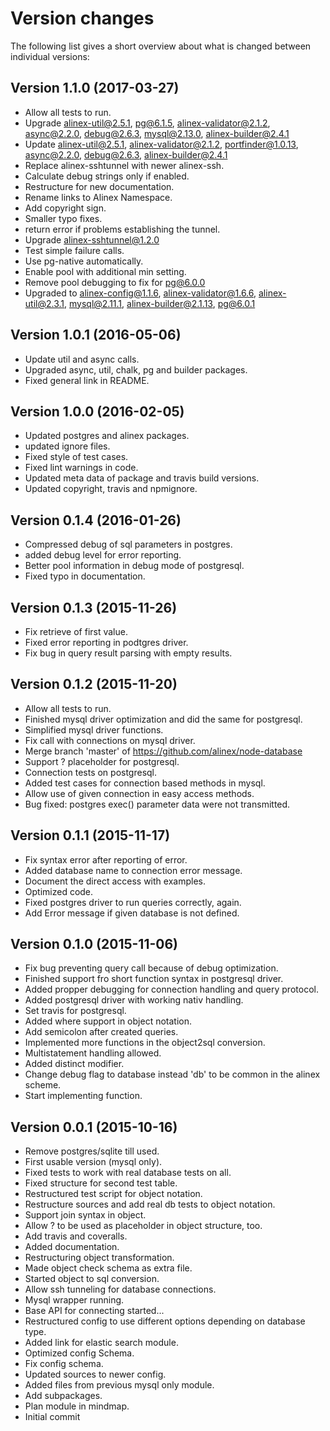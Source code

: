 Version changes
=================================================

The following list gives a short overview about what is changed between
individual versions:

Version 1.1.0 (2017-03-27)
-------------------------------------------------
- Allow all tests to run.
- Upgrade alinex-util@2.5.1, pg@6.1.5, alinex-validator@2.1.2, async@2.2.0, debug@2.6.3, mysql@2.13.0, alinex-builder@2.4.1
- Update alinex-util@2.5.1, alinex-validator@2.1.2, portfinder@1.0.13, async@2.2.0, debug@2.6.3, alinex-builder@2.4.1
- Replace alinex-sshtunnel with newer alinex-ssh.
- Calculate debug strings only if enabled.
- Restructure for new documentation.
- Rename links to Alinex Namespace.
- Add copyright sign.
- Smaller typo fixes.
- return error if problems establishing the tunnel.
- Upgrade alinex-sshtunnel@1.2.0
- Test simple failure calls.
- Use pg-native automatically.
- Enable pool with additional min setting.
- Remove pool debugging to fix for pg@6.0.0
- Upgraded to alinex-config@1.1.6, alinex-validator@1.6.6, alinex-util@2.3.1, mysql@2.11.1, alinex-builder@2.1.13, pg@6.0.1

Version 1.0.1 (2016-05-06)
-------------------------------------------------
- Update util and async calls.
- Upgraded async, util, chalk, pg and builder packages.
- Fixed general link in README.

Version 1.0.0 (2016-02-05)
-------------------------------------------------
- Updated postgres and alinex packages.
- updated ignore files.
- Fixed style of test cases.
- Fixed lint warnings in code.
- Updated meta data of package and travis build versions.
- Updated copyright, travis and npmignore.

Version 0.1.4 (2016-01-26)
-------------------------------------------------
- Compressed debug of sql parameters in postgres.
- added debug level for error reporting.
- Better pool information in debug mode of postgresql.
- Fixed typo in documentation.

Version 0.1.3 (2015-11-26)
-------------------------------------------------
- Fix retrieve of first value.
- Fixed error reporting in podtgres driver.
- Fix bug in query result parsing with empty results.

Version 0.1.2 (2015-11-20)
-------------------------------------------------
- Allow all tests to run.
- Finished mysql driver optimization and did the same for postgresql.
- Simplified mysql driver functions.
- Fix call with connections on mysql driver.
- Merge branch 'master' of https://github.com/alinex/node-database
- Support ? placeholder for postgresql.
- Connection tests on postgresql.
- Added test cases for connection based methods in mysql.
- Allow use of given connection in easy access methods.
- Bug fixed: postgres exec() parameter data were not transmitted.

Version 0.1.1 (2015-11-17)
-------------------------------------------------
- Fix syntax error after reporting of error.
- Added database name to connection error message.
- Document the direct access with examples.
- Optimized code.
- Fixed postgres driver to run queries correctly, again.
- Add Error message if given database is not defined.

Version 0.1.0 (2015-11-06)
-------------------------------------------------
- Fix bug preventing query call because of debug optimization.
- Finished support fro short function syntax in postgresql driver.
- Added propper debugging for connection handling and query protocol.
- Added postgresql driver with working nativ handling.
- Set travis for postgresql.
- Added where support in object notation.
- Add semicolon after created queries.
- Implemented more functions in the object2sql conversion.
- Multistatement handling allowed.
- Added distinct modifier.
- Change debug flag to database instead 'db' to be common in the alinex scheme.
- Start implementing function.

Version 0.0.1 (2015-10-16)
-------------------------------------------------
- Remove postgres/sqlite till used.
- First usable version (mysql only).
- Fixed tests to work with real database tests on all.
- Fixed structure for second test table.
- Restructured test script for object notation.
- Restructure sources and add real db tests to object notation.
- Support join syntax in object.
- Allow ? to be used as placeholder in object structure, too.
- Add travis and coveralls.
- Added documentation.
- Restructuring object transformation.
- Made  object check schema as extra file.
- Started object to sql conversion.
- Allow ssh tunneling for database connections.
- Mysql wrapper running.
- Base API for connecting started...
- Restructured config to use different options depending on database type.
- Added link for elastic search module.
- Optimized config Schema.
- Fix config schema.
- Updated sources to newer config.
- Added files from previous mysql only module.
- Add subpackages.
- Plan module in mindmap.
- Initial commit

